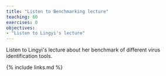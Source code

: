 ```yaml
---
title: "Listen to Benchmarking lecture"
teaching: 60
exercises: 0
objectives:
- "Listen to Lingyi's lecture"
---
```


Listen to Lingyi's lecture about her benchmark of different virus identification tools.


{% include links.md %}
